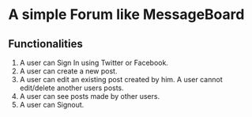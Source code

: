# A simple Forum like MessageBoard #

## Functionalities 
  
1. A user can Sign In using Twitter or Facebook.
2. A user can create a new post.
3. A user can edit an existing post created by him. A user cannot edit/delete another users posts.
4. A user can see posts made by other users.
5. A user can Signout.
